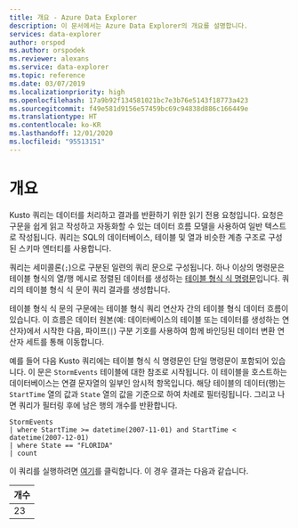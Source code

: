 ```yaml
---
title: 개요 - Azure Data Explorer
description: 이 문서에서는 Azure Data Explorer의 개요를 설명합니다.
services: data-explorer
author: orspod
ms.author: orspodek
ms.reviewer: alexans
ms.service: data-explorer
ms.topic: reference
ms.date: 03/07/2019
ms.localizationpriority: high
ms.openlocfilehash: 17a9b92f134581021bc7e3b76e5143f18773a423
ms.sourcegitcommit: f49e581d9156e57459bc69c94838d886c166449e
ms.translationtype: HT
ms.contentlocale: ko-KR
ms.lasthandoff: 12/01/2020
ms.locfileid: "95513151"
---
```

# <a name="overview"></a>개요

Kusto 쿼리는 데이터를 처리하고 결과를 반환하기 위한 읽기 전용 요청입니다.
요청은 구문을 쉽게 읽고 작성하고 자동화할 수 있는 데이터 흐름 모델을 사용하여 일반 텍스트로 작성됩니다. 쿼리는 SQL의 데이터베이스, 테이블 및 열과 비슷한 계층 구조로 구성된 스키마 엔터티를 사용합니다.

쿼리는 세미콜론(`;`)으로 구분된 일련의 쿼리 문으로 구성됩니다. 하나 이상의 명령문은 테이블 형식의 열/행 메시로 정렬된 데이터를 생성하는 [테이블 형식 식 명령문](tabularexpressionstatements.md)입니다. 쿼리의 테이블 형식 식 문이 쿼리 결과를 생성합니다.

테이블 형식 식 문의 구문에는 테이블 형식 쿼리 연산자 간의 테이블 형식 데이터 흐름이 있습니다. 이 흐름은 데이터 원본(예: 데이터베이스의 테이블 또는 데이터를 생성하는 연산자)에서 시작한 다음, 파이프(`|`) 구분 기호를 사용하여 함께 바인딩된 데이터 변환 연산자 세트를 통해 이동합니다.

예를 들어 다음 Kusto 쿼리에는 테이블 형식 식 명령문인 단일 명령문이 포함되어 있습니다. 이 문은 `StormEvents` 테이블에 대한 참조로 시작됩니다. 이 테이블을 호스트하는 데이터베이스는 연결 문자열의 일부인 암시적 항목입니다. 해당 테이블의 데이터(행)는 `StartTime` 열의 값과 `State` 열의 값을 기준으로 하여 차례로 필터링됩니다. 그리고 나면 쿼리가 필터링 후에 남은 행의 개수를 반환합니다.

<!-- csl: https://help.kusto.windows.net:443/Samples -->
```kusto
StormEvents 
| where StartTime >= datetime(2007-11-01) and StartTime < datetime(2007-12-01)
| where State == "FLORIDA"  
| count 
```

이 쿼리를 실행하려면 [여기](https://dataexplorer.azure.com/clusters/help/databases/Samples?query=H4sIAAAAAAAAAwsuyS/KdS1LzSspVuDlqlEoz0gtSlUILkksKgnJzE1VsLNVSEksSS0BsjWMDAzMdQ0NdQ0MNRUS81KQVNmgKzICKUIxryRVwdZWQcnNxz/I08VRSQFsW3J+aV6JAgAwMx4+hAAAAA==)를 클릭합니다.
이 경우 결과는 다음과 같습니다.

|개수|
|-----|
|   23|
